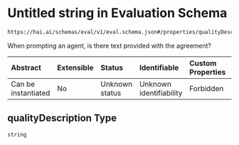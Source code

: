 # Untitled string in Evaluation Schema

```txt
https://hai.ai/schemas/eval/v1/eval.schema.json#/properties/qualityDescription
```

When prompting an agent, is there text provided with the agreement?

| Abstract            | Extensible | Status         | Identifiable            | Custom Properties | Additional Properties | Access Restrictions | Defined In                                                                          |
| :------------------ | :--------- | :------------- | :---------------------- | :---------------- | :-------------------- | :------------------ | :---------------------------------------------------------------------------------- |
| Can be instantiated | No         | Unknown status | Unknown identifiability | Forbidden         | Allowed               | none                | [eval.schema.json\*](../../schemas/eval/v1/eval.schema.json "open original schema") |

## qualityDescription Type

`string`
